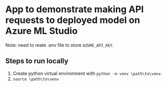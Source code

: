 # App to demonstrate making API requests to deployed model on Azure ML Studio
Note: need to reate .env file to store ```AZURE_API_KEY```.

## Steps to run locally
1. Create python virtual environment with ```python -m venv \path\to\venv```.
2. ```source \path\to\venv```
